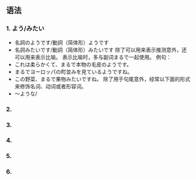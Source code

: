## 语法
### 1. よう/みたい
- 名詞のようです/動詞（简体形）ようです
- 名詞みたいです/動詞（简体形）みたいです
除了可以用来表示推测意外，还可以用来表示比喻。
表示比喻时，多与副词まるで一起使用。
例句：
- これは柔らかくて、まるで本物の毛皮のようです。
- まるでヨーロッパの町並みを見ているようですね。
- この野菜、まるで果物みたいですね。
除了用于句尾意外，经常以下面的形式来修饰名词、动词或者形容词。
- 〜ような/
### 2. 
### 3. 
### 4. 
### 5. 
### 6. 